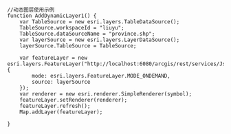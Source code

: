     //动态图层使用示例 
    function AddDynamicLayer1() {
        var TableSource = new esri.layers.TableDataSource();
        TableSource.workspaceId = "liuyu";
        TableSource.dataSourceName = "province.shp";
        var layerSource = new esri.layers.LayerDataSource();
        layerSource.TableSource = TableSource;

        var featureLayer = new esri.layers.FeatureLayer("http://localhost:6080/arcgis/rest/services/JsMap/MapServer/dynamicLayer", {
            mode: esri.layers.FeatureLayer.MODE_ONDEMAND,
            source: layerSource
        });
        var renderer = new esri.renderer.SimpleRenderer(symbol);
        featureLayer.setRenderer(renderer);
        featureLayer.refresh();
        Map.addLayer(featureLayer);

    }